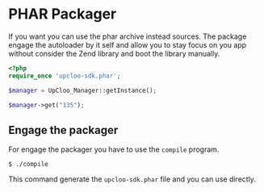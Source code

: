 # PHAR Packager

If you want you can use the phar archive instead sources. 
The package engage the autoloader by it self and allow you
to stay focus on you app without consider the Zend library and
boot the library manually.

```php
<?php
require_once 'upcloo-sdk.phar';

$manager = UpCloo_Manager::getInstance();

$manager->get("135");
```

## Engage the packager

For engage the packager you have to use the ```compile``` program.

```
$ ./compile
```

This command generate the ```upcloo-sdk.phar``` file and you can use 
directly.